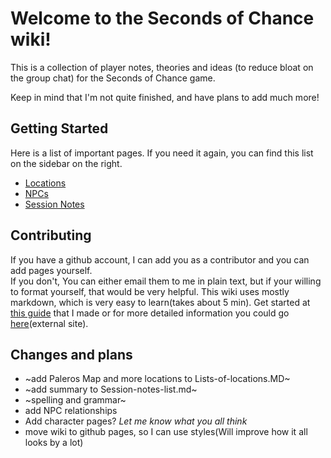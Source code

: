 
# Welcome to the Seconds of Chance wiki!

This is a collection of player notes, theories and ideas (to reduce bloat on the group chat) for the Seconds of Chance game.

Keep in mind that I'm not quite finished, and have plans to add much more!

## Getting Started
Here is a list of important pages. If you need it again, you can find this list on the sidebar on the right.
- [Locations](Lists-of-locations)
- [NPCs](Lists-of-NPCs)
- [Session Notes](Session-notes-list)

## Contributing

If you have a github account, I can add you as a contributor and you can add pages yourself.  <br>
If you don't, You can either email them to me in plain text, but if your willing to format yourself, that would be very helpful. This wiki uses mostly markdown, which is very easy to learn(takes about 5 min). Get started at [this guide](https://github.com/SuperCharge81/Seconds-of-Chance-wiki/blob/main/Markdown-Basics.md) that I made or for more detailed information you could go [here](https://www.markdownguide.org/basic-syntax/)(external site).

## Changes and plans

- ~add Paleros Map and more locations to Lists-of-locations.MD~
- ~add summary to Session-notes-list.md~
- ~spelling and grammar~
- add NPC relationships
- Add character pages? *Let me know what you all think*
- move wiki to github pages, so I can use styles(Will improve how it all looks by a lot)